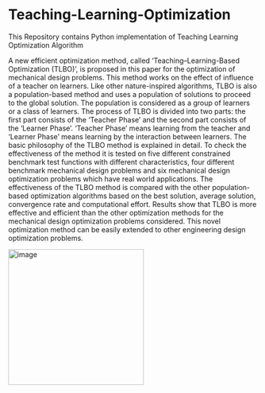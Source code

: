 # Teaching-Learning-Optimization
This Repository contains Python implementation of Teaching Learning Optimization Algorithm

A new efficient optimization method, called ‘Teaching–Learning-Based Optimization (TLBO)’, is proposed in this paper for the optimization of mechanical design problems. This method works on the effect of influence of a teacher on learners. Like other nature-inspired algorithms, TLBO is also a population-based method and uses a population of solutions to proceed to the global solution. The population is considered as a group of learners or a class of learners. The process of TLBO is divided into two parts: the first part consists of the ‘Teacher Phase’ and the second part consists of the ‘Learner Phase’. ‘Teacher Phase’ means learning from the teacher and ‘Learner Phase’ means learning by the interaction between learners. The basic philosophy of the TLBO method is explained in detail. To check the effectiveness of the method it is tested on five different constrained benchmark test functions with different characteristics, four different benchmark mechanical design problems and six mechanical design optimization problems which have real world applications. The effectiveness of the TLBO method is compared with the other population- based optimization algorithms based on the best solution, average solution, convergence rate and computational effort. Results show that TLBO is more effective and efficient than the other optimization methods for the mechanical design optimization problems considered. This novel optimization method can be easily extended to other engineering design optimization problems.




<img width="273" alt="image" src="https://user-images.githubusercontent.com/37858314/207256411-8cf0d537-1c30-40fd-8f0a-dd5bf19b0eee.png">
